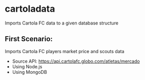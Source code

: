 # cartoladata
Imports Cartola FC data to a given database structure

## First Scenario:
Imports Cartola FC players market price and scouts data

* Source API: https://api.cartolafc.globo.com/atletas/mercado
* Using Node.js
* Using MongoDB
